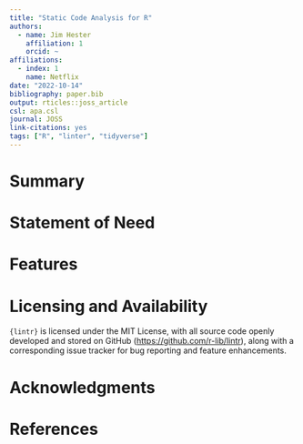 ```yaml
---
title: "Static Code Analysis for R"
authors:
  - name: Jim Hester
    affiliation: 1
    orcid: ~
affiliations:
  - index: 1
    name: Netflix
date: "2022-10-14"
bibliography: paper.bib
output: rticles::joss_article
csl: apa.csl
journal: JOSS
link-citations: yes
tags: ["R", "linter", "tidyverse"]
---
```




# Summary


# Statement of Need


# Features

# Licensing and Availability

`{lintr}` is licensed under the MIT License, with all source code openly developed and stored on GitHub (<https://github.com/r-lib/lintr>), along with a corresponding issue tracker for bug reporting and feature enhancements.

# Acknowledgments

# References
